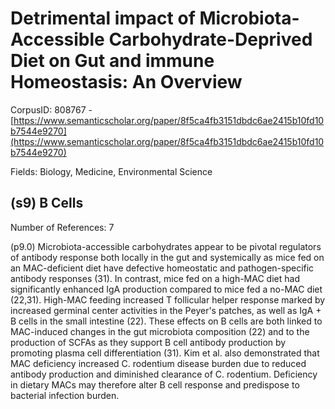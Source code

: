 # Detrimental impact of Microbiota- Accessible Carbohydrate-Deprived Diet on Gut and immune Homeostasis: An Overview

CorpusID: 808767 - [https://www.semanticscholar.org/paper/8f5ca4fb3151dbdc6ae2415b10fd10b7544e9270](https://www.semanticscholar.org/paper/8f5ca4fb3151dbdc6ae2415b10fd10b7544e9270)

Fields: Biology, Medicine, Environmental Science

## (s9) B Cells
Number of References: 7

(p9.0) Microbiota-accessible carbohydrates appear to be pivotal regulators of antibody response both locally in the gut and systemically as mice fed on an MAC-deficient diet have defective homeostatic and pathogen-specific antibody responses (31). In contrast, mice fed on a high-MAC diet had significantly enhanced IgA production compared to mice fed a no-MAC diet (22,31). High-MAC feeding increased T follicular helper response marked by increased germinal center activities in the Peyer's patches, as well as IgA + B cells in the small intestine (22). These effects on B cells are both linked to MAC-induced changes in the gut microbiota composition (22) and to the production of SCFAs as they support B cell antibody production by promoting plasma cell differentiation (31). Kim et al. also demonstrated that MAC deficiency increased C. rodentium disease burden due to reduced antibody production and diminished clearance of C. rodentium. Deficiency in dietary MACs may therefore alter B cell response and predispose to bacterial infection burden.
